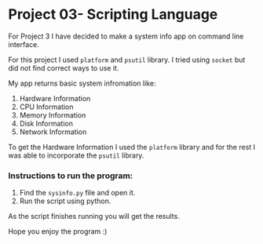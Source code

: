 # Project 03- Scripting Language

For Project 3 I have decided to make a system info app on command line interface.

For this project I used `platform` and `psutil` library. I tried using `socket` but did not find correct ways to use it.

My app returns basic system infromation like:

1. Hardware Information
2. CPU Information
3. Memory Information
4. Disk Information
5. Network Information

To get the Hardware Information I used the `platform` library and for the rest I was able to incorporate the `psutil` library.

### Instructions to run the program:

1. Find the `sysinfo.py` file and open it.
2. Run the script using python.

As the script finishes running you will get the results.

Hope you enjoy the program :)
